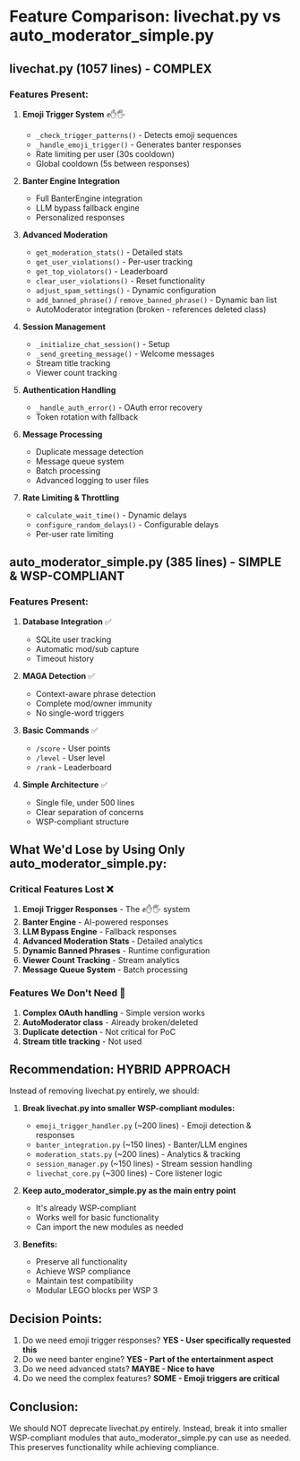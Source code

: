 # Feature Comparison: livechat.py vs auto_moderator_simple.py

## livechat.py (1057 lines) - COMPLEX
### Features Present:
1. **Emoji Trigger System** ✊✋🖐️
   - `_check_trigger_patterns()` - Detects emoji sequences
   - `_handle_emoji_trigger()` - Generates banter responses
   - Rate limiting per user (30s cooldown)
   - Global cooldown (5s between responses)

2. **Banter Engine Integration**
   - Full BanterEngine integration
   - LLM bypass fallback engine
   - Personalized responses

3. **Advanced Moderation**
   - `get_moderation_stats()` - Detailed stats
   - `get_user_violations()` - Per-user tracking
   - `get_top_violators()` - Leaderboard
   - `clear_user_violations()` - Reset functionality
   - `adjust_spam_settings()` - Dynamic configuration
   - `add_banned_phrase()` / `remove_banned_phrase()` - Dynamic ban list
   - AutoModerator integration (broken - references deleted class)

4. **Session Management**
   - `_initialize_chat_session()` - Setup
   - `_send_greeting_message()` - Welcome messages
   - Stream title tracking
   - Viewer count tracking

5. **Authentication Handling**
   - `_handle_auth_error()` - OAuth error recovery
   - Token rotation with fallback

6. **Message Processing**
   - Duplicate message detection
   - Message queue system
   - Batch processing
   - Advanced logging to user files

7. **Rate Limiting & Throttling**
   - `calculate_wait_time()` - Dynamic delays
   - `configure_random_delays()` - Configurable delays
   - Per-user rate limiting

## auto_moderator_simple.py (385 lines) - SIMPLE & WSP-COMPLIANT
### Features Present:
1. **Database Integration** ✅
   - SQLite user tracking
   - Automatic mod/sub capture
   - Timeout history

2. **MAGA Detection** ✅
   - Context-aware phrase detection
   - Complete mod/owner immunity
   - No single-word triggers

3. **Basic Commands** ✅
   - `/score` - User points
   - `/level` - User level
   - `/rank` - Leaderboard

4. **Simple Architecture** ✅
   - Single file, under 500 lines
   - Clear separation of concerns
   - WSP-compliant structure

## What We'd Lose by Using Only auto_moderator_simple.py:

### Critical Features Lost ❌
1. **Emoji Trigger Responses** - The ✊✋🖐️ system
2. **Banter Engine** - AI-powered responses
3. **LLM Bypass Engine** - Fallback responses
4. **Advanced Moderation Stats** - Detailed analytics
5. **Dynamic Banned Phrases** - Runtime configuration
6. **Viewer Count Tracking** - Stream analytics
7. **Message Queue System** - Batch processing

### Features We Don't Need 🤷
1. **Complex OAuth handling** - Simple version works
2. **AutoModerator class** - Already broken/deleted
3. **Duplicate detection** - Not critical for PoC
4. **Stream title tracking** - Not used

## Recommendation: HYBRID APPROACH

Instead of removing livechat.py entirely, we should:

1. **Break livechat.py into smaller WSP-compliant modules:**
   - `emoji_trigger_handler.py` (~200 lines) - Emoji detection & responses
   - `banter_integration.py` (~150 lines) - Banter/LLM engines
   - `moderation_stats.py` (~200 lines) - Analytics & tracking
   - `session_manager.py` (~150 lines) - Stream session handling
   - `livechat_core.py` (~300 lines) - Core listener logic

2. **Keep auto_moderator_simple.py as the main entry point**
   - It's already WSP-compliant
   - Works well for basic functionality
   - Can import the new modules as needed

3. **Benefits:**
   - Preserve all functionality
   - Achieve WSP compliance
   - Maintain test compatibility
   - Modular LEGO blocks per WSP 3

## Decision Points:
1. Do we need emoji trigger responses? **YES - User specifically requested this**
2. Do we need banter engine? **YES - Part of the entertainment aspect**
3. Do we need advanced stats? **MAYBE - Nice to have**
4. Do we need the complex features? **SOME - Emoji triggers are critical**

## Conclusion:
We should NOT deprecate livechat.py entirely. Instead, break it into smaller WSP-compliant modules that auto_moderator_simple.py can use as needed. This preserves functionality while achieving compliance.